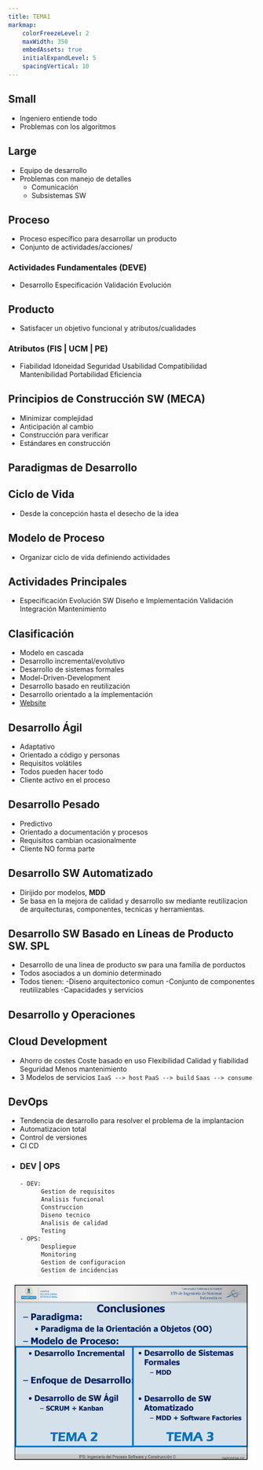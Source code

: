 ```yaml
---
title: TEMA1
markmap: 
    colorFreezeLevel: 2  
    maxWidth: 350
    embedAssets: true
    initialExpandLevel: 5 
    spacingVertical: 10
---
```


## Small
- Ingeniero entiende todo 
- Problemas con los algoritmos

## Large
- Equipo de desarrollo
- Problemas con manejo de detalles
  - Comunicación
  - Subsistemas SW

## Proceso
- Proceso específico para desarrollar un producto
- Conjunto de actividades/acciones/

### Actividades Fundamentales (DEVE)
- Desarrollo
 Especificación
 Validación
 Evolución

## Producto
- Satisfacer un objetivo funcional y atributos/cualidades

### Atributos (FIS | UCM | PE)
- Fiabilidad
 Idoneidad
 Seguridad
 Usabilidad
 Compatibilidad
 Mantenibilidad
 Portabilidad
 Eficiencia

## Principios de Construcción SW (MECA)
- Minimizar complejidad
- Anticipación al cambio
- Construcción para verificar
- Estándares en construcción

## Paradigmas de Desarrollo

## Ciclo de Vida
- Desde la concepción hasta el desecho de la idea

## Modelo de Proceso
- Organizar ciclo de vida definiendo actividades

## Actividades Principales
- Especificación
 Evolución SW
 Diseño e Implementación
 Validación
 Integración
 Mantenimiento

## Clasificación
- Modelo en cascada
- Desarrollo incremental/evolutivo  
- Desarrollo de sistemas formales
- Model-Driven-Development
- Desarrollo basado en reutilización
- Desarrollo orientado a la implementación
- [Website]([Diapo26](https://moodle.upm.es/titulaciones/oficiales/pluginfile.php/11082972/mod_resource/content/11/Tema%201.%20Introducci%C3%B3n%20a%20la%20Ingenier%C3%ADa%20del%20Software.pdf))

## Desarrollo Ágil
- Adaptativo
- Orientado a código y personas
- Requisitos volátiles
- Todos pueden hacer todo
- Cliente activo en el proceso

## Desarrollo Pesado
- Predictivo
- Orientado a documentación y procesos
- Requisitos cambian ocasionalmente
- Cliente NO forma parte

## Desarrollo SW Automatizado
- Dirijido por modelos, **MDD**
- Se basa en la mejora de calidad y desarrollo sw mediante reutilizacion de arquitecturas, componentes, tecnicas y herramientas. 

## Desarrollo SW Basado en Líneas de Producto SW. SPL
- Desarrollo de una linea de producto sw para una familia de porductos
- Todos asociados a un dominio determinado
- Todos tienen:
      -Diseno arquitectonico comun
      -Conjunto de componentes reutilizables
      -Capacidades y servicios

## Desarrollo y Operaciones

## Cloud Development
- Ahorro de costes
  Coste basado en uso
  Flexibilidad
  Calidad y fiabilidad
  Seguridad
  Menos mantenimiento
- 3 Modelos de servicios
  `IaaS --> host`
  `PaaS --> build`
  `Saas --> consume`

## DevOps
- Tendencia de desarrollo para resolver el problema de la implantacion
- Automatizacion total
- Control de versiones
- CI CD
- ### DEV | OPS
      - DEV:
            Gestion de requisitos
            Analisis funcional
            Construccion
            Diseno tecnico
            Analisis de calidad
            Testing
      - OPS:
            Despliegue
            Monitoring
            Gestion de configuracion
            Gestion de incidencias

![Conlcusiones](Fotos/ConclusionT1.PNG)

